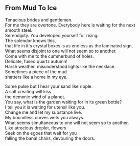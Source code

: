 From Mud To Ice
---------------
Tenacious brides and gentlemen.  
For me they are overtone. Everybody here is waiting for the next  
smooth steel.  
Serendipity. You developed yourself for rising.  
The splendor knows this,  
that life in it's crystal boxes is as endless as the laminated sign.  
What seems disjoint to one will not seem so to another.  
Come with me to the cummerbund of holes.  
Delicate, fused quartz autumn!  
Harsh weather, misunderstood lights like the necklace.  
Sometimes a piece of the mud  
shatters like a home in my eye.  
  
Some pulse but I hear your sand like ripple.  
A salt creating will kiss  
the demonic wind of a planet.  
You say, what is the garden waiting for in its green bottle?  
I tell you it is waiting for utensil like you.  
Change me and let my substance live.  
My boundless curves wets you always.  
What seems simultaneous to one will not seem so to another.  
Like atrocious droplet, flowers  
Seek on the egoes that wait for you  
falling the banal chairs, devouring the doors.  
